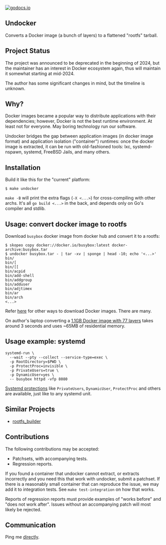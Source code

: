 [![godocs.io](http://godocs.io/git.jakstys.lt/motiejus/undocker?status.svg)](http://godocs.io/git.jakstys.lt/motiejus/undocker)

Undocker
--------

Converts a Docker image (a bunch of layers) to a flattened "rootfs" tarball.

Project Status
--------------

The project was announced to be deprecated in the beginning of 2024, but the
maintainer has an interest in Docker ecosystem again, thus will maintain it
somewhat starting at mid-2024.

The author has some significant changes in mind, but the timeline is unknown.

Why?
----

Docker images became a popular way to distribute applications with their
dependencies; however, Docker is not the best runtime environment. At least not
for everyone. May boring technology run our software.

Undocker bridges the gap between application images (in docker image format)
and application isolation ("container") runtimes: once the docker image is
extracted, it can be run with old-fashioned tools: lxc, systemd-nspawn,
systemd, FreeBSD Jails, and many others.


Installation
------------

Build it like this for the "current" platform:

```
$ make undocker
```

`make -B` will print the extra flags (`-X <...>`) for cross-compiling with
other archs. It's all `go build <...>` in the back, and depends only on Go's
compiler and stdlib.

Usage: convert docker image to rootfs
-------------------------------------

Download `busybox` docker image from docker hub and convert it to a rootfs:

```
$ skopeo copy docker://docker.io/busybox:latest docker-archive:busybox.tar
$ undocker busybox.tar - | tar -xv | sponge | head -10; echo '<...>'
bin/
bin/[
bin/[[
bin/acpid
bin/add-shell
bin/addgroup
bin/adduser
bin/adjtimex
bin/ar
bin/arch
<...>
```

Refer [here][2] for other ways to download Docker images. There are many.

On author's laptop converting a [1.1GB Docker image with 77
layers](https://hub.docker.com/r/homeassistant/home-assistant) takes around 3
seconds and uses ~65MB of residential memory.

Usage example: systemd
----------------------

```
systemd-run \
  --wait --pty --collect --service-type=exec \
  -p RootDirectory=$PWD \
  -p ProtectProc=invisible \
  -p PrivateUsers=true \
  -p DynamicUser=yes \
  -- busybox httpd -vfp 8080
```

[Systemd protections][1] like `PrivateUsers`, `DynamicUser`, `ProtectProc` and
others are available, just like to any systemd unit.

Similar Projects
----------------

* [rootfs_builder](https://github.com/ForAllSecure/rootfs_builder)

Contributions
-------------

The following contributions may be accepted:

- Patchsets, with accompanying tests.
- Regression reports.

If you found a container that undocker cannot extract, or extracts incorrectly
and you need this that work with undocker, submit a patchset. If there is a
reasonably small container that can reproduce the issue, we may add it to
integration tests. See `make test-integration` on how that works.

Reports of regression reports must provide examples of "works before" and "does
not work after". Issues without an accompanying patch will most likely be
rejected.

Communication
-------------

Ping me [directly][motiejus-comms].

[1]: https://www.freedesktop.org/software/systemd/man/systemd.exec.html
[2]: https://fly.io/blog/docker-without-docker/

[motiejus-comms]: https://jakstys.lt/contact/
